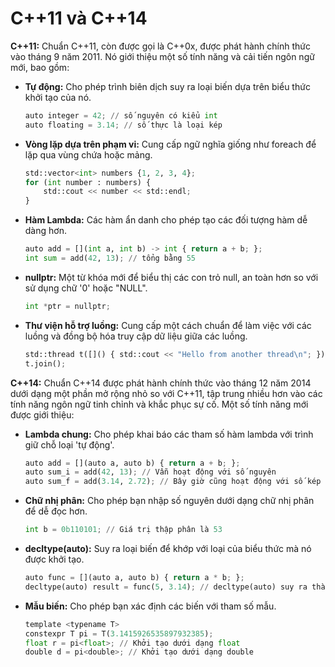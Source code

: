 # C++11 và C++14
**C++11:** Chuẩn C++11, còn được gọi là C++0x, được phát hành chính thức vào tháng 9 năm 2011. Nó giới thiệu một số tính năng và cải tiến ngôn ngữ mới, bao gồm:
- **Tự động:** Cho phép trình biên dịch suy ra loại biến dựa trên biểu thức khởi tạo của nó.
  ~~~python
  auto integer = 42; // số nguyên có kiểu int
  auto floating = 3.14; // số thực là loại kép
  ~~~
- **Vòng lặp dựa trên phạm vi:** Cung cấp ngữ nghĩa giống như foreach để lặp qua vùng chứa hoặc mảng.
  ~~~python
  std::vector<int> numbers {1, 2, 3, 4};
  for (int number : numbers) {
      std::cout << number << std::endl;
  }
  ~~~
- **Hàm Lambda:** Các hàm ẩn danh cho phép tạo các đối tượng hàm dễ dàng hơn.
  ~~~python
  auto add = [](int a, int b) -> int { return a + b; };
  int sum = add(42, 13); // tổng bằng 55
  ~~~
- **nullptr:** Một từ khóa mới để biểu thị các con trỏ null, an toàn hơn so với sử dụng chữ '0' hoặc "NULL".
  ~~~python
  int *ptr = nullptr;
  ~~~
- **Thư viện hỗ trợ luồng:** Cung cấp một cách chuẩn để làm việc với các luồng và đồng bộ hóa truy cập dữ liệu giữa các luồng.
  ~~~python
  std::thread t([]() { std::cout << "Hello from another thread\n"; });
  t.join();
  ~~~
**C++14:** Chuẩn C++14 được phát hành chính thức vào tháng 12 năm 2014 dưới dạng một phần mở rộng nhỏ so với C++11, tập trung nhiều hơn vào các tính năng ngôn ngữ tinh chỉnh và khắc phục sự cố. Một số tính năng mới được giới thiệu:
- **Lambda chung:** Cho phép khai báo các tham số hàm lambda với trình giữ chỗ loại 'tự động'.
  ~~~python
  auto add = [](auto a, auto b) { return a + b; };
  auto sum_i = add(42, 13); // Vẫn hoạt động với số nguyên
  auto sum_f = add(3.14, 2.72); // Bây giờ cũng hoạt động với số kép
  ~~~
- **Chữ nhị phân:** Cho phép bạn nhập số nguyên dưới dạng chữ nhị phân để dễ đọc hơn.
  ~~~python
  int b = 0b110101; // Giá trị thập phân là 53
  ~~~
- **decltype(auto):** Suy ra loại biến để khớp với loại của biểu thức mà nó được khởi tạo.
  ~~~python
  auto func = [](auto a, auto b) { return a * b; };
  decltype(auto) result = func(5, 3.14); // decltype(auto) suy ra thành "số kép"
  ~~~
- **Mẫu biến:** Cho phép bạn xác định các biến với tham số mẫu.
  ~~~python
  template <typename T>
  constexpr T pi = T(3.1415926535897932385);
  float r = pi<float>; // Khởi tạo dưới dạng float
  double d = pi<double>; // Khởi tạo dưới dạng double
  ~~~